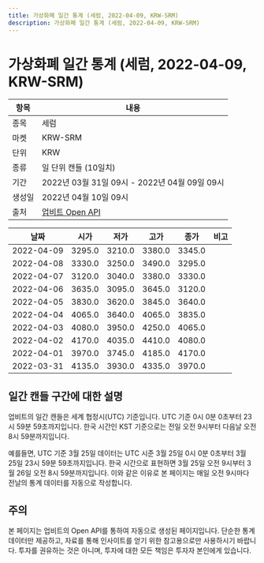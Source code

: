 ```yaml
---
title: 가상화폐 일간 통계 (세럼, 2022-04-09, KRW-SRM)
description: 가상화폐 일간 통계 (세럼, 2022-04-09, KRW-SRM)
---
```



가상화폐 일간 통계 (세럼, 2022-04-09, KRW-SRM)
===

|항목|내용|
|--|--|
|종목|세럼|
|마켓|KRW-SRM|
|단위|KRW|
|종류|일 단위 캔들 (10일치)|
|기간|2022년 03월 31일 09시 - 2022년 04월 09일 09시|
|생성일|2022년 04월 10일 09시|
|출처|[업비트 Open API](https://docs.upbit.com)|


|날짜|시가|저가|고가|종가|비고|
|--|--|--|--|--|--|
|2022-04-09|3295.0|3210.0|3380.0|3345.0|    |
|2022-04-08|3330.0|3250.0|3490.0|3295.0|    |
|2022-04-07|3120.0|3040.0|3380.0|3330.0|    |
|2022-04-06|3635.0|3095.0|3645.0|3120.0|    |
|2022-04-05|3830.0|3620.0|3845.0|3640.0|    |
|2022-04-04|4065.0|3640.0|4065.0|3835.0|    |
|2022-04-03|4080.0|3950.0|4250.0|4065.0|    |
|2022-04-02|4170.0|4035.0|4410.0|4080.0|    |
|2022-04-01|3970.0|3745.0|4185.0|4170.0|    |
|2022-03-31|4135.0|3930.0|4335.0|3970.0|    |


일간 캔들 구간에 대한 설명
---


업비트의 일간 캔들은 세계 협정시(UTC) 기준입니다. 
UTC 기준 0시 0분 0초부터 23시 59분 59초까지입니다. 
한국 시간인 KST 기준으로는 전일 오전 9시부터 다음날 오전 8시 59분까지입니다. 


예를들면, UTC 기준 3월 25일 데이터는 UTC 시준 3월 25일 0시 0분 0초부터 3월 25일 23시 59분 59초까지입니다. 
한국 시간으로 표현하면 3월 25일 오전 9시부터 3월 26일 오전 8시 59분까지입니다. 
이와 같은 이유로 본 페이지는 매일 오전 9시마다 전날의 통계 데이터를 자동으로 작성합니다. 


주의
---


본 페이지는 업비트의 Open API를 통하여 자동으로 생성된 페이지입니다. 
단순한 통계 데이터만 제공하고, 자료를 통해 인사이트를 얻기 위한 참고용으로만 사용하시기 바랍니다. 
투자를 권유하는 것은 아니며, 투자에 대한 모든 책임은 투자자 본인에게 있습니다. 
